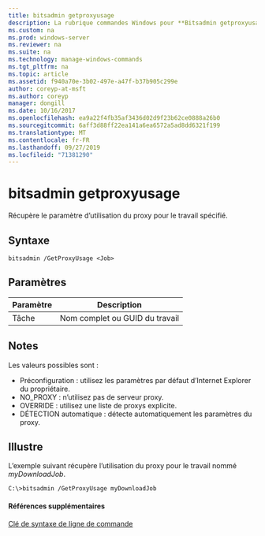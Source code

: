 ```yaml
---
title: bitsadmin getproxyusage
description: La rubrique commandes Windows pour **Bitsadmin getproxyusage** -récupère le paramètre d’utilisation du proxy pour le travail spécifié.
ms.custom: na
ms.prod: windows-server
ms.reviewer: na
ms.suite: na
ms.technology: manage-windows-commands
ms.tgt_pltfrm: na
ms.topic: article
ms.assetid: f940a70e-3b02-497e-a47f-b37b905c299e
author: coreyp-at-msft
ms.author: coreyp
manager: dongill
ms.date: 10/16/2017
ms.openlocfilehash: ea9a22f4fb35af3436d02d9f23b62ce0888a26b0
ms.sourcegitcommit: 6aff3d88ff22ea141a6ea6572a5ad8dd6321f199
ms.translationtype: MT
ms.contentlocale: fr-FR
ms.lasthandoff: 09/27/2019
ms.locfileid: "71381290"
---
```

# <a name="bitsadmin-getproxyusage"></a>bitsadmin getproxyusage



Récupère le paramètre d’utilisation du proxy pour le travail spécifié.

## <a name="syntax"></a>Syntaxe

```
bitsadmin /GetProxyUsage <Job>
```

## <a name="parameters"></a>Paramètres

|Paramètre|Description|
|---------|-----------|
|Tâche|Nom complet ou GUID du travail|

## <a name="remarks"></a>Notes

Les valeurs possibles sont :
-   Préconfiguration : utilisez les paramètres par défaut d’Internet Explorer du propriétaire.
-   NO_PROXY : n’utilisez pas de serveur proxy.
-   OVERRIDE : utilisez une liste de proxys explicite.
-   DÉTECTION automatique : détecte automatiquement les paramètres du proxy.

## <a name="BKMK_examples"></a>Illustre

L’exemple suivant récupère l’utilisation du proxy pour le travail nommé *myDownloadJob*.
```
C:\>bitsadmin /GetProxyUsage myDownloadJob
```

#### <a name="additional-references"></a>Références supplémentaires

[Clé de syntaxe de ligne de commande](command-line-syntax-key.md)